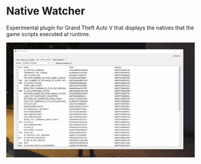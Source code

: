 # Native Watcher

Experimental plugin for Grand Theft Auto V that displays the natives that the game scripts executed at runtime.

![](screenshot.png)